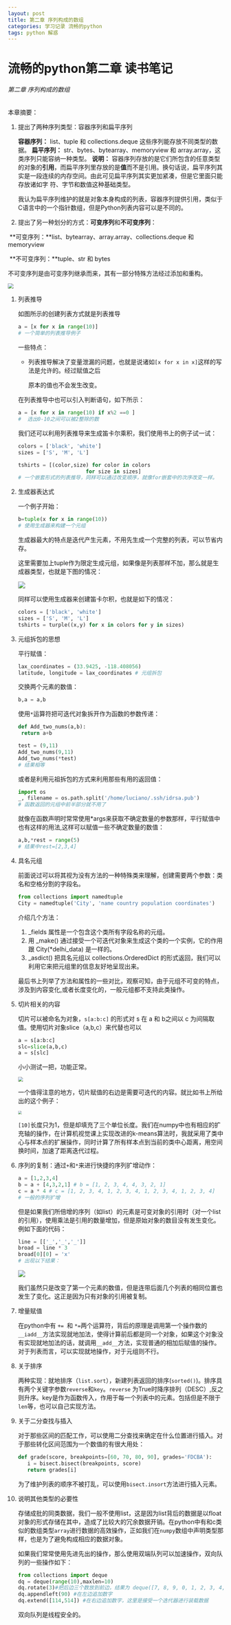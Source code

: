 ```yaml
---
layout: post
title: 第二章 序列构成的数组
categories: 学习记录 流畅的python
tags: python 解惑
---
```

# 流畅的python第二章 读书笔记

###### 第二章	序列构成的数组

本章摘要：

1. 提出了两种序列类型：容器序列和扁平序列

   **容器序列：**
   list、tuple 和 collections.deque 这些序列能存放不同类型的数据。
   **扁平序列：**
   str、bytes、bytearray、memoryview 和 array.array，这类序列只能容纳一种类型。
   **说明：** 容器序列存放的是它们所包含的任意类型的对象的**引用**，而扁平序列里存放的是**值**而不是引用。换句话说，扁平序列其实是一段连续的内存空间。由此可见扁平序列其实更加紧凑，但是它里面只能存放诸如字
   符、字节和数值这种基础类型。

   我认为扁平序列维护的就是对象本身构成的列表，容器序列提供引用，类似于C语言中的一个指针数组，但是Python列表内容可以是不同的。

2. 提出了另一种划分的方式：**可变序列**和**不可变序列**：

​		**可变序列：**list、bytearray、array.array、collections.deque 和memoryview

​		**不可变序列：**tuple、str 和 bytes

​		不可变序列是由可变序列继承而来，其有一部分特殊方法经过添加和重构。

<img src="https://lh-picbed.oss-cn-chengdu.aliyuncs.com/20220622201747.png" style="zoom:80%;" />

1. 列表推导

   如图所示的创建列表方式就是列表推导

   ```python
   a = [x for x in range(10)]
   # 一个简单的列表推导例子
   ```

   一些特点：

   - 列表推导解决了变量泄漏的问题，也就是说诸如`[x for x in x]`这样的写法是允许的。经过赋值之后

     原本的值也不会发生改变。

   在列表推导中也可以引入判断语句，如下所示：

   ```python
   a = [x for x in range(10) if x%2 ==0 ]
   #  选出0-10之间可以被2整除的数
   ```

   我们还可以利用列表推导来生成笛卡尔乘积，我们使用书上的例子试一试：

   ```python
   colors = ['black', 'white']
   sizes = ['S', 'M', 'L']
   
   tshirts = [(color,size) for color in colors 
   						 for size in sizes]
   # 一个嵌套形式的列表推导，同样可以通过改变顺序，就像for嵌套中的次序改变一样。
   ```

2. 生成器表达式

   一个例子开始：

   ```python
   b=tuple(x for x in range(10))
   # 使用生成器来构建一个元组
   ```

   生成器最大的特点是迭代产生元素，不用先生成一个完整的列表，可以节省内存。

   这里需要加上tuple作为限定生成元组，如果像是列表那样不加，那么就是生成器类型，也就是下图的情况：

   ![](https://lh-picbed.oss-cn-chengdu.aliyuncs.com/20220622222412.png)

   同样可以使用生成器来创建笛卡尔积，也就是如下的情况：

   ```python
   colors = ['black', 'white']
   sizes = ['S', 'M', 'L']
   tshirts = turple((x,y) for x in colors for y in sizes)
   ```

3. 元组拆包的思想

   平行赋值：

   ```python
   lax_coordinates = (33.9425, -118.408056)
   latitude, longitude = lax_coordinates # 元组拆包
   ```

   交换两个元素的数值：

   ```python
   b,a = a,b
   ```

   使用`*`运算符把可迭代对象拆开作为函数的参数传递：

   ```python
   def Add_two_nums(a,b):
   	return a+b
   
   test = (9,11)
   Add_two_nums(9,11)
   Add_two_nums(*test)
   # 结果相等
   ```

   或者是利用元祖拆包的方式来利用那些有用的返回值：

   ```python
   import os
   _, filename = os.path.split('/home/luciano/.ssh/idrsa.pub')
   # 函数返回的元组中前半部分就不用了
   ```

   就像在函数声明时常常使用*args来获取不确定数量的参数那样，平行赋值中也有这样的用法,这样可以赋值一些不确定数量的数值：

   ```python
   a,b,*rest = range(5)
   # 结果中rest=[2,3,4]
   ```

4. 具名元组

   前面说过可以将其视为没有方法的一种特殊类来理解，创建需要两个参数：类名和空格分割的字段名。

   ```python
   from collections import namedtuple
   City = namedtuple('City', 'name country population coordinates')
   ```

   介绍几个方法：

   1. _fields 属性是一个包含这个类所有字段名称的元组。
   2. 用 _make() 通过接受一个可迭代对象来生成这个类的一个实例，它的作用跟 City(*delhi_data) 是一样的。
   3. _asdict() 把具名元组以 collections.OrderedDict 的形式返回，我们可以利用它来把元组里的信息友好地呈现出来。

   最后书上列举了方法和属性的一些对比，观察可知，由于元组不可变的特点，涉及到内容变化,或者长度变化的，一般元组都不支持此类操作。

5. 切片相关的内容

   切片可以被命名为对象，`s[a:b:c]` 的形式对 s 在 a 和 b之间以 c 为间隔取值。使用切片对象slice（a,b,c）来代替也可以

   ```python
   a = s[a:b:c]
   slc=slice(a,b,c)
   a = s[slc]
   ```

   小小测试一把，功能正常。

   <img src="https://lh-picbed.oss-cn-chengdu.aliyuncs.com/20220623000350.png" style="zoom:67%;" />

   一个值得注意的地方，切片赋值的右边是需要可迭代的内容。就比如书上所给出的这个例子：

   <img src="https://lh-picbed.oss-cn-chengdu.aliyuncs.com/20220623000703.png" style="zoom:50%;" />

   `[10]`长度只为1，但是却填充了三个单位长度。我们在numpy中也有相应的扩充轴的操作，在计算机视觉课上实现改进的k-means算法时，我就采用了类中心与样本点的扩展操作，同时计算了所有样本点到当前的类中心距离，用空间换时间，加速了距离迭代过程。

6. 序列的复制：通过`+`和`*`来进行快捷的序列扩增动作：

   ```python
   a = [1,2,3,4]
   b = a + [4,3,2,1] # b = [1, 2, 3, 4, 4, 3, 2, 1]
   c = a * 4 # c = [1, 2, 3, 4, 1, 2, 3, 4, 1, 2, 3, 4, 1, 2, 3, 4]
   # 一般的序列扩增
   ```

   但是如果我们所倍增的序列（如list）的元素是可变对象的引用时（对一个list的引用），使用乘法是引用的数量增加，但是原始对象的数目没有发生变化。例如下面的代码：

   ```python
   line = [['_','_','_']]
   broad = line * 3
   broad[0][0] = 'x'
   # 出现以下结果：
   ```

   ![](https://lh-picbed.oss-cn-chengdu.aliyuncs.com/20220623094951.png)

   我们虽然只是改变了第一个元素的数值，但是连带后面几个列表的相同位置也发生了变化。这正是因为只有对象的引用被复制。

7. 增量赋值

   在python中有 `+= `和 `*=`两个运算符，背后的原理是调用第一个操作数的`__iadd__`方法实现就地加法，使得计算前后都是同一个对象，如果这个对象没有实现就地加法的话，就调用`__add__`方法，实现普通的相加后赋值的操作。对于列表而言，可以实现就地操作，对于元组则不行。

8. 关于排序

   两种实现：就地排序（`list.sort`），新建列表返回的排序(`sorted()`)。排序具有两个关键字参数`reverse`和`key`。`reverse` 为True时降序排列（DESC）,反之则升序。key是作为函数传入，作用于每一个列表中的元素。包括但是不限于`len`等，也可以自己实现方法。

9. 关于二分查找与插入

   对于那些区间的匹配工作，可以使用二分查找来确定在什么位置进行插入。对于那些转化区间范围为一个数值的有很大用处：

   ```python
   def grade(score, breakpoints=[60, 70, 80, 90], grades='FDCBA'):
      i = bisect.bisect(breakpoints, score)
      return grades[i]
   ```

   为了维护列表的顺序不被打乱，可以使用`bisect.insort`方法进行插入元素。

10. 说明其他类型的必要性

    存储成批的同类数据，我们一般不使用list，这是因为list背后的数据是以float对象的形式存储在其中，造成了比较大的冗余数据开销。在python中有和c类似的数组类型`array`进行数据的高效操作，正如我们在`numpy`数组中声明类型那样，也是为了避免构成相应的数据对象。

    如果我们常常使用先进先出的操作，那么使用双端队列可以加速操作，双向队列的一些操作如下：

    ```python
    from collections import deque
    dq = deque(range(10),maxlen=10)
    dq.rotate(3)#把后边三个数放到前边，结果为 deque([7, 8, 9, 0, 1, 2, 3, 4, 5, 6], maxlen=10)
    dq.appendleft(90) #在左边追加数字
    dq.extend([114,514]) #在右边追加数字，这里是接受一个迭代器进行装载数据
    
    ```

    双向队列是线程安全的。


